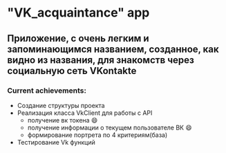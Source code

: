 # "VK_acquaintance" app

## Приложение, с очень легким и запоминающимся названием, созданное, как видно из названия, для знакомств через социальную сеть VKontakte

### Current achievements: 
- Создание структуры проекта
- Реализация класса VkClient для работы с API
    - получение вк токена :smile:
    - получение информации о текущем пользователе ВК :smile:
    - формирование портрета по 4 критериям(база)
- Тестирование Vk функций